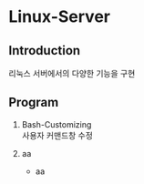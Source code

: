 # Linux-Server

## Introduction
리눅스 서버에서의 다양한 기능을 구현

## Program

1. Bash-Customizing <br>
사용자 커맨드창 수정


2. aa <br>
   * aa
